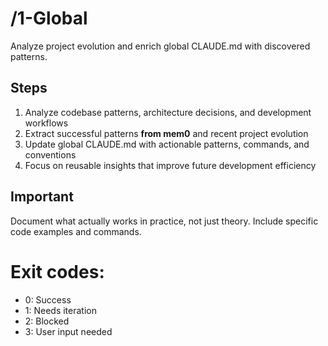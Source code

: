 # /1-Global
Analyze project evolution and enrich global CLAUDE.md with discovered patterns.

## Steps
1. Analyze codebase patterns, architecture decisions, and development workflows
2. Extract successful patterns **from mem0** and recent project evolution
3. Update global CLAUDE.md with actionable patterns, commands, and conventions
4. Focus on reusable insights that improve future development efficiency

## Important
Document what actually works in practice, not just theory. Include specific code examples and commands.

# Exit codes:
- 0: Success
- 1: Needs iteration
- 2: Blocked
- 3: User input needed